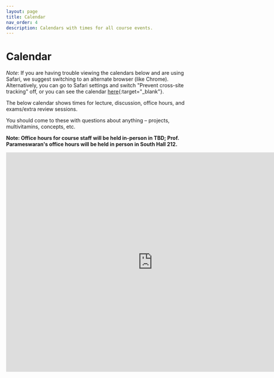 ```yaml
---
layout: page
title: Calendar
nav_order: 4
description: Calendars with times for all course events.
---
```


# Calendar

_Note_: If you are having trouble viewing the calendars below and are using Safari, we suggest switching to an alternate browser (like Chrome). Alternatively, you can go to Safari settings and switch "Prevent cross-site tracking" off, or you can see the calendar [here](https://calendar.google.com/calendar/embed?src=data101%40berkeley.edu&ctz=America%2FLos_Angeles){:target="\_blank"}.


The below calendar shows times for lecture, discussion, office hours, and exams/extra review sessions.
<!--In-person office hours are in <span style="color:blue">**blue**</span>, click on each event to see which GSI and/or reader is running each office hour time. --> You should come to these with questions about anything – projects, multivitamins, concepts, etc. 

**Note: Office hours for course staff will be held in-person in TBD; Prof. Parameswaran's office hours will be held
in person in South Hall 212.**

<iframe src="https://calendar.google.com/calendar/embed?src=data101%40berkeley.edu&ctz=America%2FLos_Angeles" style="border: 0" width="800" height="600" frameborder="0" scrolling="no"></iframe>